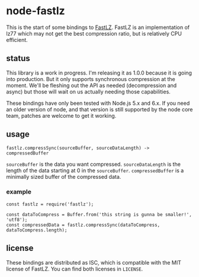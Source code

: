 # node-fastlz

This is the start of some bindings to [FastLZ](http://fastlz.org/). FastLZ is an
implementation of lz77 which may not get the best compression ratio, but is
relatively CPU efficient.

## status

This library is a work in progress. I'm releasing it as 1.0.0 because it is
going into production. But it only supports synchronous compression at the
moment. We'll be fleshing out the API as needed (decompression and async) but
those will wait on us actually needing those capabilities.

These bindings have only been tested with Node.js 5.x and 6.x. If you need an
older version of node, and that version is still supported by the node core
team, patches are welcome to get it working.

## usage

`fastlz.compressSync(sourceBuffer, sourceDataLength) -> compressedBuffer`

`sourceBuffer` is the data you want compressed. `sourceDataLength` is the length
of the data starting at 0 in the `sourceBuffer`. `compressedBuffer` is a
minimally sized buffer of the compressed data.

### example

```
const fastlz = require('fastlz');

const dataToCompress = Buffer.from('this string is gunna be smaller!', 'utf8');
const compressedData = fastlz.compressSync(dataToCompress, dataToCompress.length);
```

## license

These bindings are distributed as ISC, which is compatible with the MIT license
of FastLZ. You can find both licenses in `LICENSE`.
